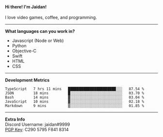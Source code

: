 #### Hi there! I'm Jaidan!
I love video games, coffee, and programming.

---
**What languages can you work in?**<br>
- Javascript (Node or Web)
- Python
- Objective-C
- Swift
- HTML
- CSS

---
**Development Metrics**<br>
<!--START_SECTION:waka-->
```text
TypeScript   7 hrs 11 mins   ██████████████████████░░░   87.54 % 
JSON         18 mins         █░░░░░░░░░░░░░░░░░░░░░░░░   03.70 % 
Bash         14 mins         ▓░░░░░░░░░░░░░░░░░░░░░░░░   03.04 % 
JavaScript   10 mins         ▓░░░░░░░░░░░░░░░░░░░░░░░░   02.18 % 
Markdown     9 mins          ▒░░░░░░░░░░░░░░░░░░░░░░░░   01.85 % 
```
<!--END_SECTION:waka-->

---
**Extra Info**<br>
Discord Username: jaidan#9999  
[PGP Key](https://keybase.io/monotrix/pgp_keys.asc): C290 5795 F841 8314
